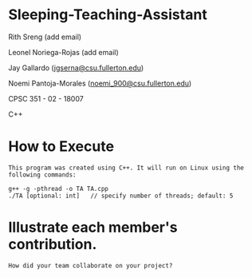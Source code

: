 # Sleeping-Teaching-Assistant

Rith Sreng (add email)

Leonel Noriega-Rojas (add email)

Jay Gallardo (jgserna@csu.fullerton.edu)

Noemi Pantoja-Morales (noemi_900@csu.fullerton.edu)

CPSC 351 - 02 - 18007

C++

# How to Execute
    This program was created using C++. It will run on Linux using the following commands:

    g++ -g -pthread -o TA TA.cpp
    ./TA [optional: int]   // specify number of threads; default: 5

# Illustrate each member's contribution. 
    How did your team collaborate on your project?
